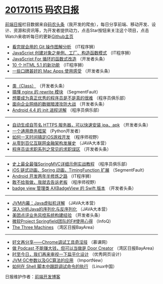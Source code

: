 # [20170115 码农日报](15.md)

[前端日报](http://caibaojian.com/c/news)栏目数据来自[码农头条](http://hao.caibaojian.com/)（我开发的爬虫），每日分享前端、移动开发、设计、资源和资讯等，为开发者提供动力，点击Star按钮来关注这个项目，点击Watch来收听每日的更新[Github主页](https://github.com/kujian/frontendDaily)
* [看完就会用的 Git 操作图解分析](http://hao.caibaojian.com/21686.html) （IT程序狮）
* [JavaScript 创建对象之单例、工厂、构造函数模式](http://hao.caibaojian.com/21685.html) （IT程序狮）
* [JavaScript For 循环的函数式改造](http://hao.caibaojian.com/21671.html) （开发者头条）
* [10 个 HTML 5.1 的新功能](http://hao.caibaojian.com/21688.html) （IT程序狮）
* [一些口碑甚好的 Mac Apps 使用感受](http://hao.caibaojian.com/21667.html) （开发者头条）

***
* [类（Class）](http://hao.caibaojian.com/21668.html) （开发者头条）
* [搞懂 nginx 的 rewrite 模块](http://hao.caibaojian.com/21676.html) （SegmentFault）
* [想要成为真正优秀的程序员是不是真的很难](http://hao.caibaojian.com/21662.html) （程序员俱乐部）
* [面向企业网络的数据暗渡攻防大战](http://hao.caibaojian.com/21665.html) （开发者头条）
* [Android 4.4 的 init 进程详解](http://hao.caibaojian.com/21663.html) （程序员俱乐部）

***
* [自动生成自签名 HTTPS 服务器，可以快速安装 ipa、apk](http://hao.caibaojian.com/21672.html) （开发者头条）
* [一个通用商务框架](http://hao.caibaojian.com/21646.html) （Python开发者）
* [如何一天时间搞定iOS游戏开发](http://hao.caibaojian.com/21678.html) （程序师视野）
* [从零到百亿互联网金融架构发展史](http://hao.caibaojian.com/21660.html) （JAVA大本营）
* [程序员谈求职系列之常见的求职误区](http://hao.caibaojian.com/21670.html) （开发者头条）

***
* [史上最全最强SpringMVC详细示例实战教程](http://hao.caibaojian.com/21661.html) （程序员俱乐部）
* [iOS 链式动画、Spring 动画，TimingFunction 扩展](http://hao.caibaojian.com/21675.html) （SegmentFault）
* [Android 开发两年半修炼之路](http://hao.caibaojian.com/21687.html) （IT程序狮）
* [敢不给我做，我就去告诉老板](http://hao.caibaojian.com/21679.html) （程序师视野）
* [badge view 管理类 AXBadgeView 的 Swift 版本](http://hao.caibaojian.com/21666.html) （开发者头条）

***
* [JVM内幕：Java虚拟机详解](http://hao.caibaojian.com/21658.html) （JAVA大本营）
* [深入分析Java的序列化与反序列化](http://hao.caibaojian.com/21659.html) （JAVA大本营）
* [美团点评业务风控系统构建经验](http://hao.caibaojian.com/21669.html) （开发者头条）
* [微软Project Springfield团队的F#使用心得](http://hao.caibaojian.com/21630.html) （InfoQ）
* [The Three Machines](http://hao.caibaojian.com/21642.html) （湾区日报BayArea）

***
* [好文再分享——Chrome调试工具奇淫技](http://hao.caibaojian.com/21631.html) （慕课网）
* [做 Podcast 不能赚大钱，但可以当做是 Door Creator](http://hao.caibaojian.com/21643.html) （湾区日报BayArea）
* [时至今日，我们再来审视一下扁平化设计](http://hao.caibaojian.com/21689.html) （优秀网页设计）
* [JVM GC参数以及GC算法的应用](http://hao.caibaojian.com/21633.html) （ImportNew）
* [如何在 Shell 脚本中跟踪调试命令的执行](http://hao.caibaojian.com/21644.html) （Linux中国）

日报维护作者：[前端开发博客](http://caibaojian.com/) 